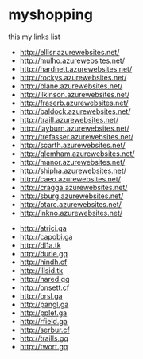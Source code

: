 # myshopping
this my links list
<ul>
<li><a href="http://ellisr.azurewebsites.net/" target="_blank">http://ellisr.azurewebsites.net/</a></li>
<li><a href="http://mulho.azurewebsites.net/" target="_blank">http://mulho.azurewebsites.net/</a></li>
<li><a href="http://hardnett.azurewebsites.net/" target="_blank">http://hardnett.azurewebsites.net/</a></li>
<li><a href="http://rockys.azurewebsites.net/" target="_blank">http://rockys.azurewebsites.net/</a></li>
<li><a href="http://blane.azurewebsites.net/" target="_blank">http://blane.azurewebsites.net/</a></li>
<li><a href="http://ilkinson.azurewebsites.net/" target="_blank">http://ilkinson.azurewebsites.net/</a></li>
<li><a href="http://fraserb.azurewebsites.net/" target="_blank">http://fraserb.azurewebsites.net/</a></li>
<li><a href="http://baldock.azurewebsites.net/" target="_blank">http://baldock.azurewebsites.net/</a></li>
<li><a href="http://traill.azurewebsites.net/" target="_blank">http://traill.azurewebsites.net/</a></li>
<li><a href="http://layburn.azurewebsites.net/" target="_blank">http://layburn.azurewebsites.net/</a></li>
<li><a href="http://trefasser.azurewebsites.net/" target="_blank">http://trefasser.azurewebsites.net/</a></li>
<li><a href="http://scarth.azurewebsites.net/" target="_blank">http://scarth.azurewebsites.net/</a></li>
<li><a href="http://glemham.azurewebsites.net/" target="_blank">http://glemham.azurewebsites.net/</a></li>
<li><a href="http://manor.azurewebsites.net/" target="_blank">http://manor.azurewebsites.net/</a></li>
<li><a href="http://shipha.azurewebsites.net/" target="_blank">http://shipha.azurewebsites.net/</a></li>
<li><a href="http://caeo.azurewebsites.net/" target="_blank">http://caeo.azurewebsites.net/</a></li>
<li><a href="http://cragga.azurewebsites.net/" target="_blank">http://cragga.azurewebsites.net/</a></li>
<li><a href="http://sburg.azurewebsites.net/" target="_blank">http://sburg.azurewebsites.net/</a></li>
<li><a href="http://otarc.azurewebsites.net/" target="_blank">http://otarc.azurewebsites.net/</a></li>
<li><a href="http://inkno.azurewebsites.net/" target="_blank">http://inkno.azurewebsites.net/</a></li>
</ul>
<ul>
<li><a href="http://atrici.ga" target="_blank">http://atrici.ga</a></li>
<li><a href="http://capobi.ga" target="_blank">http://capobi.ga</a></li>
<li><a href="http://dl1a.tk" target="_blank">http://dl1a.tk</a></li>
<li><a href="http://durle.gq" target="_blank">http://durle.gq</a></li>
<li><a href="http://hindh.cf" target="_blank">http://hindh.cf</a></li>
<li><a href="http://illsid.tk" target="_blank">http://illsid.tk</a></li>
<li><a href="http://nared.gq" target="_blank">http://nared.gq</a></li>
<li><a href="http://onsett.cf" target="_blank">http://onsett.cf</a></li>
<li><a href="http://orsl.ga" target="_blank">http://orsl.ga</a></li>
<li><a href="http://pangl.ga" target="_blank">http://pangl.ga</a></li>
<li><a href="http://pplet.ga" target="_blank">http://pplet.ga</a></li>
<li><a href="http://rfield.ga" target="_blank">http://rfield.ga</a></li>
<li><a href="http://serbur.cf" target="_blank">http://serbur.cf</a></li>
<li><a href="http://traills.gq" target="_blank">http://traills.gq</a></li>
<li><a href="http://twort.gq" target="_blank">http://twort.gq</a></li>
</ul>
